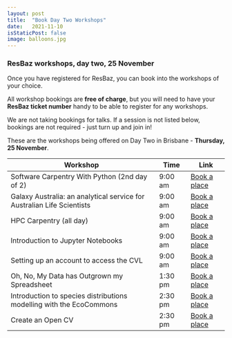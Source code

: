 ```yaml
---
layout: post
title:  "Book Day Two Workshops"
date:   2021-11-10
isStaticPost: false
image: balloons.jpg
---
```


### ResBaz workshops, day two, 25 November

Once you have registered for ResBaz, you can book into the workshops of your choice.

All workshop bookings are **free of charge**, but you will need to have your **ResBaz ticket number** handy to be able to register for any workshops.

We are not taking bookings for talks. If a session is not listed below, bookings are not required - just turn up and join in!

These are the workshops being offered on Day Two in Brisbane - **Thursday, 25 November**.

| Workshop | Time|  Link |
|--- | --- | --- |
| Software Carpentry With Python (2nd day of 2) | 9:00 am	 &nbsp;	| [Book a place](https://www.eventbrite.com.au/e/203440575237)|
| Galaxy Australia: an analytical service for Australian Life Scientists| 9:00 am &nbsp;	| [Book a place](https://www.eventbrite.com.au/e/galaxy-australia-an-analytical-service-for-australian-life-scientists-tickets-194835938537)|
| HPC  Carpentry (all day)	| 9:00 am &nbsp;	|  [Book a place](https://www.eventbrite.com.au/e/hpc-carpentry-tickets-194845045777)|
| Introduction to Jupyter Notebooks	|  9:00 am	 &nbsp;|  [Book a place](https://www.eventbrite.com.au/e/introduction-to-jupyter-notebooks-tickets-194834012777)|
| Setting up an account to access the CVL	|  9:00 am &nbsp;	|  [Book a place](https://www.eventbrite.com.au/e/setting-up-an-account-to-access-the-cvl-tickets-194841114017)|
| Oh, No, My Data has Outgrown my Spreadsheet	|  1:30 pm &nbsp;	|  [Book a place](https://www.eventbrite.com.au/e/oh-no-my-data-has-outgrown-my-spreadsheet-tickets-194846098927)|
| Introduction to species distributions modelling with the EcoCommons	|  2:30 pm	 &nbsp;|  [Book a place](https://www.eventbrite.com.au/e/introduction-to-species-distributions-modelling-with-the-ecocommons-tickets-194846871237)|
| Create an Open CV	| 2:30 pm 	|  [Book a place](https://www.eventbrite.com.au/e/203435249307) |
